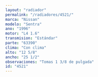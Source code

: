 ```yaml
---
layout: "radiador"
permalink: "/radiadores/4521/"
marca: "Nissan"
modelo: "Sentra"
ano: "1996"
motor: "L4 1.6"
transmision: "Estándar"
parte: "63390"
clima: "Con clima"
alto: "12 5/8"
ancho: "25 1/2"
observaciones: "Tomas 1 3/8 de pulgada"
id: "4521"
---
```


